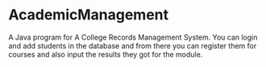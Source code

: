 # AcademicManagement
A Java program for A College Records Management System. You can login and add students in the database and from there you can register them for courses and also input the results they got for the module. 
